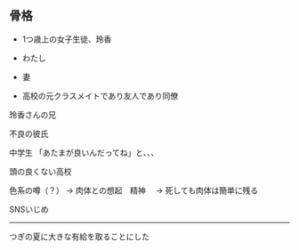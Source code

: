 ## 骨格
- 1つ歳上の女子生徒、玲香

- わたし
- 妻
- 高校の元クラスメイトであり友人であり同僚

玲香さんの兄

不良の彼氏

中学生
「あたまが良いんだってね」と、、、

頭の良くない高校

色系の噂（？）
→ 肉体との想起　精神
　→ 死しても肉体は簡単に残る

SNSいじめ

---
つぎの夏に大きな有給を取ることにした
